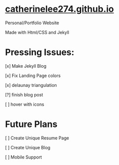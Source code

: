 # [catherinelee274.github.io](http://catherinelee274.github.io/)
Personal/Portfolio Website

Made with Html/CSS and Jekyll

# Pressing Issues:

[x] Make Jekyll Blog

[x] Fix Landing Page colors

[x] delaunay triangulation

[?] finish blog post

[ ] hover with icons

# Future Plans

[ ] Create Unique Resume Page

[ ] Create Unique Blog

[ ] Mobile Support

